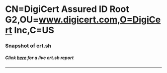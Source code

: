 # CN=DigiCert Assured ID Root G2,OU=www.digicert.com,O=DigiCert Inc,C=US
### Snapshot of crt.sh
##### Click [here](https://crt.sh/?q=Serial_03C22BDA933E376BA42546DCA50F5B18) for a live crt.sh report

---

